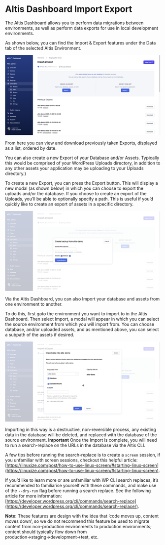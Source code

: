 # Altis Dashboard Import Export

The Altis Dashboard allows you to perform data migrations between environments, as well as perform data exports for use in local development environments.

As shown below, you can find the Import & Export features under the Data tab of the selected Altis Environment.

![import export view](../assets/import-export-view.png)

From here you can view and download previously taken Exports, displayed as a list, ordered by date. 

You can also create a new Export of your Database and/or Assets. Typically this would be comprised of your WordPress Uploads directory, in addition to any other assets your application may be uploading to your Uploads directory.)

To create a new Export, you can press the Export button. This will display a new modal (as shown below) in which you can choose to export the uploads and/or the database. If you choose to create an export of the Uploads, you’ll be able to optionally specify a path. This is useful if you’d quickly like to create an export of assets in a specific directory.

![export modal](../assets/export-modal.png)

Via the Altis Dashboard, you can also Import your database and assets from one environment to another. 

To do this, first goto the environment you want to import to in the Altis Dashboard. Then select Import, a modal will appear in which you can select the source environment from which you will import from. You can choose database, and/or uploaded assets, and as mentioned above, you can select a subpath of the assets if desired.

![import modal](../assets/import-modal.png)

Importing in this way is a destructive, non-reversible process, any existing data in the database will be deleted, and replaced with the database of the source environment. **Important** Once the Import is complete, you will need to run a search-replace on the URLs in the database via the Altis CLI. 

A few tips before running the search-replace is to create a `screen` session, if you unfamiliar with screen sessions, checkout this helpful article: [https://linuxize.com/post/how-to-use-linux-screen/#starting-linux-screen](https://linuxize.com/post/how-to-use-linux-screen/#starting-linux-screen).

If you’d like to learn more or are unfamiliar with WP CLI search replaces, it’s recommended to familiarise yourself with these commands, and make use of the `--dry-run` flag before running a search replace. See the following article for more information: [https://developer.wordpress.org/cli/commands/search-replace](https://developer.wordpress.org/cli/commands/search-replace/).

**Note:** These features are design with the idea that ‘code moves up, content moves down’, so we do not recommend this feature be used to migrate content from non-production environments to production environments; content should typically flow down from production→staging→development→test, etc.
